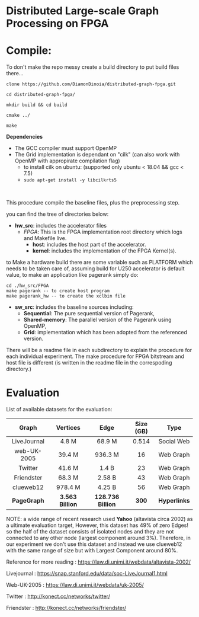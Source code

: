 # Distributed Large-scale Graph Processing on FPGA #

# Compile:
To don't make the repo messy create a build directory to put build files there...

```
clone https://github.com/DiamonDinoia/distributed-graph-fpga.git

cd distributed-graph-fpga/

mkdir build && cd build

cmake ../

make
```

**Dependencies**
* The GCC compiler must support OpenMP
* The Grid implementation is dependant on "cilk" (can also work with OpenMP with appropirate compilation flag)
     * to install cilk on ubuntu: (supported only ubuntu < 18.04 && gcc < 7.5) 
     * ``` sudo apt-get install -y libcilkrts5 ```
   
<br>
   
This procedure compile the baseline files, plus the preprocessing step.

you can find the tree of directories below:

* **hw_src**: includes the accelerator files 
    * *FPGA*: This is the FPGA implementation root directory which logs and Makefile live.
        * **host**: includes the host part of the accelerator.
        * **kernel**: includes the implementation of the FPGA Kernel(s).
    
to Make a hardware build there are some variable such as PLATFORM which needs to be taken care of, assuming build for U250 accelerator is default value, 
to make an application like pagerank simply do:
``` 
cd ./hw_src/FPGA
make pagerank -- to create host program
make pagerank_hw -- to create the xclbin file
```
    
* **sw_src**: includes the baseline sources including:
    * **Sequential**: The pure sequential version of Pagerank, 
    * **Shared-memory**: The parallel version of the Pagerank using OpenMP,
    * **Grid**: implementation which has been adopted from the referenced version.


There will be a readme file in each subdirectory to explain the procedure for each individual experiment. 
The make procedure for FPGA bitstream and host file is different (is written in the readme file in the correspoding directory.)


# Evaluation

List of available datasets for the evaluation:

| Graph | Vertices | Edge | Size (GB) | Type |
| :---: | :---: | :---: | :---: | :---: |
| LiveJournal | 4.8 M | 68.9 M | 0.514 | Social Web |
| web-UK-2005 | 39.4 M | 936.3 M | 16  | Web Graph |
| Twitter | 41.6 M | 1.4 B | 23  | Web Graph |
| Friendster |   68.3 M | 2.58 B | 43  | Web Graph |
| clueweb12 | 978.4 M | 4.25 B | 56  | Web Graph |
| **PageGraph** | **3.563 Billion** | **128.736 Billion** | **300** | **Hyperlinks** |

NOTE: a wide range of recent research used **Yahoo** (altavista circa 2002) as a ultimate evaluation target, However,
this dataset has 49% of zero Edges! so the half of the dataset consists of isolated nodes and they are not connected to any other node (largest component around 3%).
Therefore, in our experiment we don't use this dataset and instead we use clueweb12 with the same range of size but with Largest Component around 80%.

Reference for more reading : https://law.di.unimi.it/webdata/altavista-2002/

Livejournal : https://snap.stanford.edu/data/soc-LiveJournal1.html

Web-UK-2005 : https://law.di.unimi.it/webdata/uk-2005/

Twitter : http://konect.cc/networks/twitter/

Friendster : http://konect.cc/networks/friendster/

